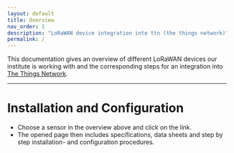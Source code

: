 ```yaml
---
layout: default
title: Overview
nav_order: 1
description: "LoRaWAN device integration into ttn (the things network)"
permalink: /
---
```


This documentation gives an overview of different LoRaWAN devices our institute is working with and the corresponding steps for an integration into [The Things Network](https://www.thethingsnetwork.org/).

---

# Installation and Configuration
- Choose a sensor in the overview above and click on the link.
- The opened page then includes specifications, data sheets and step by step installation- and configuration procedures.
